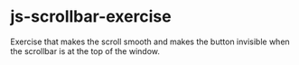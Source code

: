 # js-scrollbar-exercise
Exercise that makes the scroll smooth and makes the button invisible when the scrollbar is at the top of the window.
